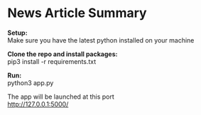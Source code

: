 # News Article Summary

**Setup:**
<br>
Make sure you have the latest python installed on your machine

**Clone the repo and install packages:**
<br>
pip3 install -r requirements.txt

**Run:**
<br>
python3 app.py

The app will be launched at this port
<br>
http://127.0.0.1:5000/
